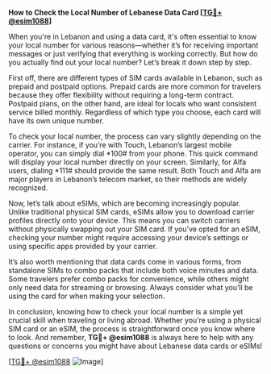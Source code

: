 **How to Check the Local Number of Lebanese Data Card [[TG💪+ @esim1088](https://t.me/s/esim1088)]**

When you're in Lebanon and using a data card, it's often essential to know your local number for various reasons—whether it’s for receiving important messages or just verifying that everything is working correctly. But how do you actually find out your local number? Let’s break it down step by step.

First off, there are different types of SIM cards available in Lebanon, such as prepaid and postpaid options. Prepaid cards are more common for travelers because they offer flexibility without requiring a long-term contract. Postpaid plans, on the other hand, are ideal for locals who want consistent service billed monthly. Regardless of which type you choose, each card will have its own unique number.

To check your local number, the process can vary slightly depending on the carrier. For instance, if you’re with Touch, Lebanon’s largest mobile operator, you can simply dial *100# from your phone. This quick command will display your local number directly on your screen. Similarly, for Alfa users, dialing *111# should provide the same result. Both Touch and Alfa are major players in Lebanon’s telecom market, so their methods are widely recognized.

Now, let’s talk about eSIMs, which are becoming increasingly popular. Unlike traditional physical SIM cards, eSIMs allow you to download carrier profiles directly onto your device. This means you can switch carriers without physically swapping out your SIM card. If you’ve opted for an eSIM, checking your number might require accessing your device’s settings or using specific apps provided by your carrier.

It’s also worth mentioning that data cards come in various forms, from standalone SIMs to combo packs that include both voice minutes and data. Some travelers prefer combo packs for convenience, while others might only need data for streaming or browsing. Always consider what you’ll be using the card for when making your selection.

In conclusion, knowing how to check your local number is a simple yet crucial skill when traveling or living abroad. Whether you’re using a physical SIM card or an eSIM, the process is straightforward once you know where to look. And remember, **TG💪+ @esim1088** is always here to help with any questions or concerns you might have about Lebanese data cards or eSIMs! 

[[TG💪+ @esim1088](https://t.me/s/esim1088) ![Image](https://i.postimg.cc/Y0z9fWf4/image.png)]